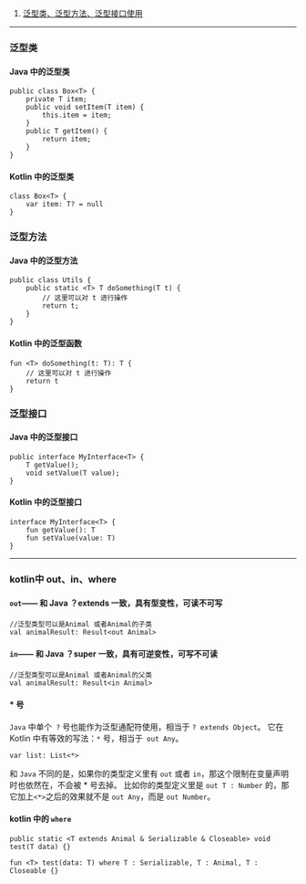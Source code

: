 1. [泛型类、泛型方法、泛型接口使用](#baseuse)


------------------------

### <span id = "baseuse">泛型类</span>
#### Java 中的泛型类
```agsl
public class Box<T> {
    private T item;
    public void setItem(T item) {
        this.item = item;
    }
    public T getItem() {
        return item;
    }
}
```

#### Kotlin  中的泛型类
```agsl
class Box<T> {
    var item: T? = null
}
```

### 泛型方法

#### Java 中的泛型方法

```agsl
public class Utils {
    public static <T> T doSomething(T t) {
        // 这里可以对 t 进行操作
        return t;
    }
}
```
#### Kotlin 中的泛型函数
```agsl
fun <T> doSomething(t: T): T {
    // 这里可以对 t 进行操作
    return t
}
```

### 泛型接口

#### Java 中的泛型接口
```agsl
public interface MyInterface<T> {
    T getValue();
    void setValue(T value);
}
```
#### Kotlin 中的泛型接口
```agsl
interface MyInterface<T> {
    fun getValue(): T
    fun setValue(value: T)
}
```

----------------------------
### <span id = "kotlinuse">kotlin中 out、in、where</span>

#### `out`—— 和 Java ？extends 一致，具有型变性，可读不可写

```agsl
//泛型类型可以是Animal 或者Animal的子类
val animalResult: Result<out Animal> 
```

#### `in`—— 和 Java ？super 一致，具有可逆变性，可写不可读

```agsl
//泛型类型可以是Animal 或者Animal的父类
val animalResult: Result<in Animal>
```

#### * 号

`Java` 中单个` ?` 号也能作为泛型通配符使用，相当于 `? extends Object`。 它在 Kotlin 中有等效的写法：`*` 号，相当于` out Any`。
```
var list: List<*>
```
和 `Java` 不同的是，如果你的类型定义里有 `out` 或者 `in`，那这个限制在变量声明时也依然在，不会被 * 号去掉。
比如你的类型定义里是 `out T : Number` 的，那它加上` <*> `之后的效果就不是 `out Any`，而是 `out Number`。



#### kotlin 中的 `where`

```agsl
public static <T extends Animal & Serializable & Closeable> void test(T data) {}

fun <T> test(data: T) where T : Serializable, T : Animal, T : Closeable {}
```

